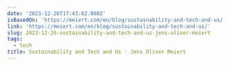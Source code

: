 ```yaml
---
date: '2023-12-26T17:43:02.000Z'
isBasedOn: 'https://meiert.com/en/blog/sustainability-and-tech-and-us/'
link: 'https://meiert.com/en/blog/sustainability-and-tech-and-us/'
slug: 2023-12-26-sustainability-and-tech-and-us-jens-oliver-meiert
tags:
  - tech
title: Sustainability and Tech and Us · Jens Oliver Meiert
---
```



